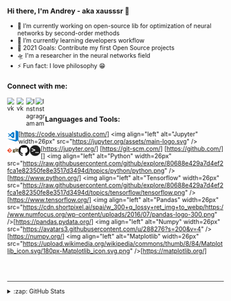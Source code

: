 ### Hi there, I'm Andrey - aka xausssr 👋

- 🔭 I’m currently working on open-source lib for optimization of neural networks by second-order methods
- 🌱 I’m currently learning developers workflow
- 🥅 2021 Goals: Contribute my first Open Source projects
- 🛸 I'm a researcher in the neural networks field
- ⚡ Fun fact: I love philosophy 😁

### Connect with me:

[<img align="left" alt="vk" width="22px" src="https://cdn.jsdelivr.net/npm/simple-icons@v3/icons/vk.svg" />][vk]
[<img align="left" alt="vk" width="22px" src="https://cdn.jsdelivr.net/npm/simple-icons@v3/icons/telegram.svg" />][telegram]
[<img align="left" alt="Instagram" width="22px" src="https://cdn.jsdelivr.net/npm/simple-icons@v3/icons/instagram.svg" />][instagram]
[<img align="left" alt="Instagram" width="22px" src="https://cdn.jsdelivr.net/npm/simple-icons@v3/icons/facebook.svg" />][facebook]


<br />

### Languages and Tools:

<img align="left" alt="Visual Studio Code" width="26px" src="https://raw.githubusercontent.com/github/explore/80688e429a7d4ef2fca1e82350fe8e3517d3494d/topics/visual-studio-code/visual-studio-code.png" />[https://code.visualstudio.com/]
<img align="left" alt="Jupyter" width=26px" src="https://jupyter.org/assets/main-logo.svg" />[https://jupyter.org/]
<img align="left" alt="Git" width="26px" src="https://raw.githubusercontent.com/github/explore/80688e429a7d4ef2fca1e82350fe8e3517d3494d/topics/git/git.png" />[https://git-scm.com/]
<img align="left" alt="GitHub" width="26px" src="https://raw.githubusercontent.com/github/explore/78df643247d429f6cc873026c0622819ad797942/topics/github/github.png" />[https://github.com/]
<img align="left" alt="Terminal" width="26px" src="https://raw.githubusercontent.com/github/explore/80688e429a7d4ef2fca1e82350fe8e3517d3494d/topics/terminal/terminal.png" />[]
<img align="left" alt="Python" width=26px" src="https://raw.githubusercontent.com/github/explore/80688e429a7d4ef2fca1e82350fe8e3517d3494d/topics/python/python.png" />[https://www.python.org/]
<img align="left" alt="Tensorflow" width=26px" src="https://raw.githubusercontent.com/github/explore/80688e429a7d4ef2fca1e82350fe8e3517d3494d/topics/tensorflow/tensorflow.png" />[https://www.tensorflow.org/]
<img align="left" alt="Pandas" width=26px" src="https://cdn.shortpixel.ai/spai/w_300+q_lossy+ret_img+to_webp/https://www.numfocus.org/wp-content/uploads/2016/07/pandas-logo-300.png" />[https://pandas.pydata.org/]
<img align="left" alt="Numpy" width=26px" src="https://avatars3.githubusercontent.com/u/288276?s=200&v=4" />[https://numpy.org/]
<img align="left" alt="Matplotlib" width=26px" src="https://upload.wikimedia.org/wikipedia/commons/thumb/8/84/Matplotlib_icon.svg/180px-Matplotlib_icon.svg.png" />[https://matplotlib.org/]

<br />
<br />

---

<details>
  <summary>:zap: GitHub Stats</summary>

  <img align="left" alt="xausssr's GitHub Stats" src="https://github-readme-stats.codestackr.vercel.app/api?username=xausssr&show_icons=true&hide_border=false" />

</details>

[vk]: https://vk.com/id13686673
[instagram]: https://instagram.com/justffvrf
[telegram]: https://t.me/tolstykhaa
[facebook]: https://www.facebook.com/andrey.tolstyh.35
